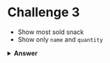 # Challenge 3
- Show most sold snack
- Show only `name` and `quantity`

<details>
  <summary><strong>Answer</strong></summary>

  ```js
  db.produtos
    .find({}, { _id: 0, nome: 1, vendidos: 1 })
    .sort({ vendidos: -1 })
    .limit(1);
  ```
</details>